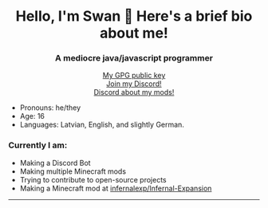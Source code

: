 <h1 align="center">Hello, I'm Swan 👋 Here's a brief bio about me!</h1>
<h3 align="center">A mediocre java/javascript programmer</h3>
<p align="center">
	<a href="https://github.com/SwanX1.gpg" target="blank">My GPG public key</a><br>
	<a href="https://discord.gg/BuSh7HC" target="blank">Join my Discord!</a><br>
	<a href="https://discord.gg/HcDRYkXu2R" target="blank">Discord about my mods!</a>
</p>

 - Pronouns: he/they
 - Age: 16
 - Languages: Latvian, English, and slightly German.

### Currently I am:
 - Making a Discord Bot
 - Making multiple Minecraft mods
 - Trying to contribute to open-source projects
 - Making a Minecraft mod at [infernalexp/Infernal-Expansion](https://github.com/infernalexp/Infernal-Expansion)
 
---
